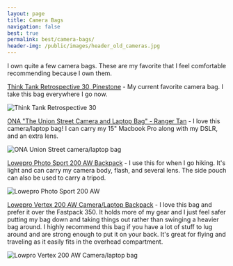 ```yaml
---
layout: page
title: Camera Bags
navigation: false
best: true
permalink: best/camera-bags/
header-img: /public/images/header_old_cameras.jpg
---
```


I own quite a few camera bags. These are my favorite that I feel comfortable recommending because I own them.

[Think Tank Retrospective 30, Pinestone](http://www.amazon.com/gp/product/B0039ZJ15I/ref=as_li_ss_tl?ie=UTF8&amp;camp=1789&amp;creative=390957&amp;creativeASIN=B0039ZJ15I&amp;linkCode=as2&amp;tag=sunpech-20) - My current favorite camera bag. I take this bag everywhere I go now.

![Think Tank Retrospective 30](http://4.bp.blogspot.com/-i7dDPjY315g/U-P3dqgNMII/AAAAAAABwDc/BBQgOYWvf1I/s600/2014-08-07+at+14-50-18.jpg)

[ONA "The Union Street Camera and Laptop Bag" - Ranger Tan](http://www.amazon.com/gp/product/B004GGA0J0/ref=as_li_ss_tl?ie=UTF8&amp;tag=sunpech-20&amp;linkCode=as2&amp;camp=1789&amp;creative=390957&amp;creativeASIN=B004GGA0J0) - I love this camera/laptop bag! I can carry my 15" Macbook Pro along with my DSLR, and an extra lens.

![ONA Union Street camera/laptop bag](http://4.bp.blogspot.com/-HqBUo43UW9I/U-P3hxFtP9I/AAAAAAABwDk/1Ztw9VRdqMM/s600/2014-08-07+at+14-49-36.jpg)

[Lowepro Photo Sport 200 AW Backpack](http://www.amazon.com/gp/product/B007POB3DC/ref=as_li_ss_tl?ie=UTF8&amp;tag=sunpech-20&amp;linkCode=as2&amp;camp=1789&amp;creative=390957&amp;creativeASIN=B007POB3DC) - I use this for when I go hiking. It's light and can carry my camera body, flash, and several lens. The side pouch can also be used to carry a tripod.

![Lowepro Photo Sport 200 AW](http://2.bp.blogspot.com/-mb8BG8NdkZA/U-P3lF9YkTI/AAAAAAABwDs/9L_U9rbP7BQ/s600/2014-08-07+at+14-45-45.jpg)

[Lowepro Vertex 200 AW Camera/Laptop Backpack](http://www.amazon.com/gp/product/B000MULXPO/ref=as_li_ss_tl?ie=UTF8&amp;camp=1789&amp;creative=390957&amp;creativeASIN=B000MULXPO&amp;linkCode=as2&amp;tag=sunpech-20) - I love this bag and prefer it over the Fastpack 350. It holds more of my gear and I just feel safer putting my bag down and taking things out rather than swinging a heavier bag around. I highly recommend this bag if you have a lot of stuff to lug around and are strong enough to put it on  your back. It's great for flying and traveling as it easily fits in the overhead compartment.

![Lowpro Vertex 200 AW Camera/laptop bag](http://4.bp.blogspot.com/-70SgR2Y5rQU/U-P3pCwCoGI/AAAAAAABwD0/Ae4bKTS9Mjg/s600/2014-08-07+at+14-44-52.jpg)
